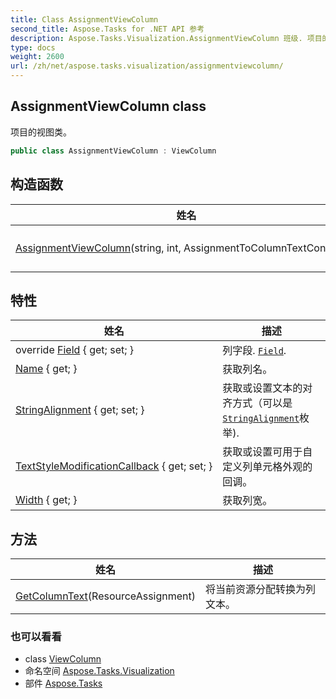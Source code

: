 ```yaml
---
title: Class AssignmentViewColumn
second_title: Aspose.Tasks for .NET API 参考
description: Aspose.Tasks.Visualization.AssignmentViewColumn 班级. 项目的视图类
type: docs
weight: 2600
url: /zh/net/aspose.tasks.visualization/assignmentviewcolumn/
---
```

## AssignmentViewColumn class

项目的视图类。

```csharp
public class AssignmentViewColumn : ViewColumn
```

## 构造函数

| 姓名 | 描述 |
| --- | --- |
| [AssignmentViewColumn](assignmentviewcolumn/)(string, int, AssignmentToColumnTextConverter) | 初始化 AssignmentViewColumn 类的新实例。 |

## 特性

| 姓名 | 描述 |
| --- | --- |
| override [Field](../../aspose.tasks.visualization/assignmentviewcolumn/field/) { get; set; } | 列字段. [`Field`](./field/). |
| [Name](../../aspose.tasks.visualization/viewcolumn/name/) { get; } | 获取列名。 |
| [StringAlignment](../../aspose.tasks.visualization/viewcolumn/stringalignment/) { get; set; } | 获取或设置文本的对齐方式（可以是[`StringAlignment`](../viewcolumn/stringalignment/)枚举). |
| [TextStyleModificationCallback](../../aspose.tasks.visualization/viewcolumn/textstylemodificationcallback/) { get; set; } | 获取或设置可用于自定义列单元格外观的回调。 |
| [Width](../../aspose.tasks.visualization/viewcolumn/width/) { get; } | 获取列宽。 |

## 方法

| 姓名 | 描述 |
| --- | --- |
| [GetColumnText](../../aspose.tasks.visualization/assignmentviewcolumn/getcolumntext/)(ResourceAssignment) | 将当前资源分配转换为列文本。 |

### 也可以看看

* class [ViewColumn](../viewcolumn/)
* 命名空间 [Aspose.Tasks.Visualization](../../aspose.tasks.visualization/)
* 部件 [Aspose.Tasks](../../)



